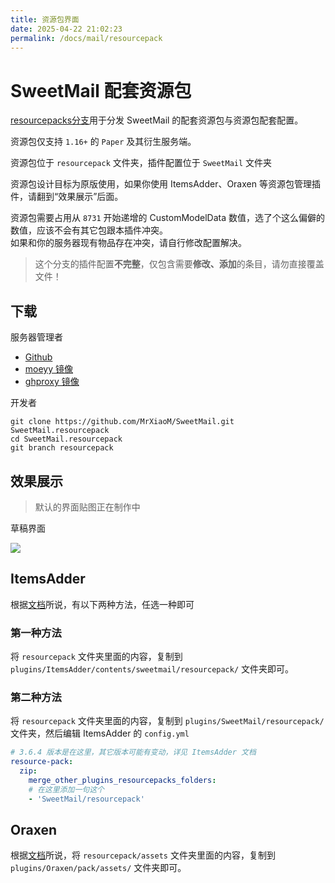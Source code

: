 ```yaml
---
title: 资源包界面
date: 2025-04-22 21:02:23
permalink: /docs/mail/resourcepack
---
```

# SweetMail 配套资源包

[resourcepacks分支](https://github.com/MrXiaoM/SweetMail/tree/resourcepacks)用于分发 SweetMail 的配套资源包与资源包配套配置。

资源包仅支持 `1.16+` 的 `Paper` 及其衍生服务端。

资源包位于 `resourcepack` 文件夹，插件配置位于 `SweetMail` 文件夹

资源包设计目标为原版使用，如果你使用 ItemsAdder、Oraxen 等资源包管理插件，请翻到“效果展示”后面。

资源包需要占用从 `8731` 开始递增的 CustomModelData 数值，选了个这么偏僻的数值，应该不会有其它包跟本插件冲突。  
如果和你的服务器现有物品存在冲突，请自行修改配置解决。

> 这个分支的插件配置**不完整**，仅包含需要**修改、添加**的条目，请勿直接覆盖文件！

## 下载

服务器管理者
+ [Github](https://github.com/MrXiaoM/SweetMail/archive/refs/heads/resourcepacks.zip)
+ [moeyy 镜像](https://github.moeyy.xyz/https://github.com/MrXiaoM/SweetMail/archive/resourcepacks.zip)
+ [ghproxy 镜像](https://ghproxy.net/https://github.com/MrXiaoM/SweetMail/archive/resourcepacks.zip)

开发者
```shell
git clone https://github.com/MrXiaoM/SweetMail.git SweetMail.resourcepack
cd SweetMail.resourcepack
git branch resourcepack
```

## 效果展示

> 默认的界面贴图正在制作中

草稿界面

![](https://pic1.imgdb.cn/item/67c59a63d0e0a243d40add4a.png)

## ItemsAdder

根据[文档](https://itemsadder.devs.beer/plugin-usage/merge-resourcepacks)所说，有以下两种方法，任选一种即可

### 第一种方法
将 `resourcepack` 文件夹里面的内容，复制到 `plugins/ItemsAdder/contents/sweetmail/resourcepack/` 文件夹即可。

### 第二种方法
将 `resourcepack` 文件夹里面的内容，复制到 `plugins/SweetMail/resourcepack/` 文件夹，然后编辑 ItemsAdder 的 `config.yml`
```yaml
# 3.6.4 版本是在这里，其它版本可能有变动，详见 ItemsAdder 文档
resource-pack:
  zip:
    merge_other_plugins_resourcepacks_folders:
    # 在这里添加一句这个
    - 'SweetMail/resourcepack'
```

## Oraxen

根据[文档](https://docs.oraxen.com/faq#oraxen-is-using-its-own-resource-pack-can-i-still-use-mine)所说，将 `resourcepack/assets` 文件夹里面的内容，复制到 `plugins/Oraxen/pack/assets/` 文件夹即可。
